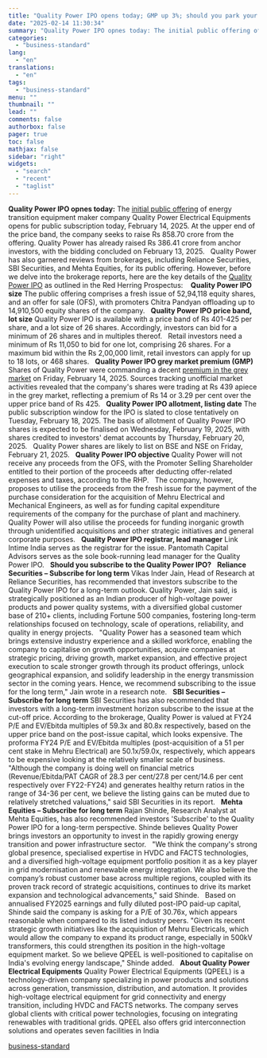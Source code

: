 ```yaml
---
title: "Quality Power IPO opens today; GMP up 3%; should you park your money?"
date: "2025-02-14 11:30:34"
summary: "Quality Power IPO opnes today: The initial public offering of energy transition equipment maker company Quality Power Electrical Equipments opens for public subscription today, February 14, 2025. At the upper end of the price band, the company seeks to raise Rs 858.70 crore from the offering. Quality Power has already..."
categories:
  - "business-standard"
lang:
  - "en"
translations:
  - "en"
tags:
  - "business-standard"
menu: ""
thumbnail: ""
lead: ""
comments: false
authorbox: false
pager: true
toc: false
mathjax: false
sidebar: "right"
widgets:
  - "search"
  - "recent"
  - "taglist"
---
```


**Quality Power IPO opnes today:** The [initial public offering](https://www.business-standard.com/about/what-is-ipo) of energy transition equipment maker company Quality Power Electrical Equipments opens for public subscription today, February 14, 2025. At the upper end of the price band, the company seeks to raise Rs 858.70 crore from the offering. Quality Power has already raised Rs 386.41 crore from anchor investors, with the bidding concluded on February 13, 2025.
 
Quality Power has also garnered reviews from brokerages, including Reliance Securities, SBI Securities, and Mehta Equities, for its public offering. However, before we delve into the brokerage reports, here are the key details of the [Quality Power IPO](https://www.business-standard.com/markets/ipo/quality-power-electrical-equipments-ltd-ipo-54766) as outlined in the Red Herring Prospectus: 
 
**Quality Power IPO size**
The public offering comprises a fresh issue of 52,94,118 equity shares, and an offer for sale (OFS), with promoters Chitra Pandyan offloading up to 14,910,500 equity shares of the company.
 
**Quality Power IPO price band, lot size**
Quality Power IPO is available with a price band of Rs 401-425 per share, and a lot size of 26 shares. Accordingly, investors can bid for a minimum of 26 shares and in multiples thereof.
 
Retail investors need a minimum of Rs 11,050 to bid for one lot, comprising 26 shares. For a maximum bid within the Rs 2,00,000 limit, retail investors can apply for up to 18 lots, or 468 shares.
 
**Quality Power IPO grey market premium (GMP)**
Shares of Quality Power were commanding a decent [premium in the grey market](https://www.business-standard.com/about/what-is-gmp) on Friday, February 14, 2025. Sources tracking unofficial market activities revealed that the company's shares were trading at Rs 439 apiece in the grey market, reflecting a premium of Rs 14 or 3.29 per cent over the upper price band of Rs 425.
 
**Quality Power IPO allotment, listing date**
The public subscription window for the IPO is slated to close tentatively on Tuesday, February 18, 2025. The basis of allotment of Quality Power IPO shares is expected to be finalised on Wednesday, February 19, 2025, with shares credited to investors' demat accounts by Thursday, February 20, 2025.
 
Quality Power shares are likely to list on BSE and NSE on Friday, February 21, 2025.
 
**Quality Power IPO objective**
Quality Power will not receive any proceeds from the OFS, with the Promoter Selling Shareholder entitled to their portion of the proceeds after deducting offer-related expenses and taxes, according to the RHP.
 
The company, however, proposes to utilise the proceeds from the fresh issue for the payment of the purchase consideration for the acquisition of Mehru Electrical and Mechanical Engineers, as well as for funding capital expenditure requirements of the company for the purchase of plant and machinery. Quality Power will also utilise the proceeds for funding inorganic growth through unidentified acquisitions and other strategic initiatives and general corporate purposes.
 
**Quality Power IPO registrar, lead manager**
Link Intime India serves as the registrar for the issue. Pantomath Capital Advisors serves as the sole book-running lead manager for the Quality Power IPO.
 
**Should you subscribe to the Quality Power IPO?**
 
**Reliance Securities – Subscribe for long term**
Vikas Inder Jain, Head of Research at Reliance Securities, has recommended that investors subscribe to the Quality Power IPO for a long-term outlook. Quality Power, Jain said, is strategically positioned as an Indian producer of high-voltage power products and power quality systems, with a diversified global customer base of 210+ clients, including Fortune 500 companies, fostering long-term relationships focused on technology, scale of operations, reliability, and quality in energy projects.
 
"Quality Power has a seasoned team which brings extensive industry experience and a skilled workforce, enabling the company to capitalise on growth opportunities, acquire companies at strategic pricing, driving growth, market expansion, and effective project execution to scale stronger growth through its product offerings, unlock geographical expansion, and solidify leadership in the energy transmission sector in the coming years. Hence, we recommend subscribing to the issue for the long term," Jain wrote in a research note.
 
**SBI Securities – Subscribe for long term**
SBI Securities has also recommended that investors with a long-term investment horizon subscribe to the issue at the cut-off price. According to the brokerage, Quality Power is valued at FY24 P/E and EV/Ebitda multiples of 59.3x and 80.8x respectively, based on the upper price band on the post-issue capital, which looks expensive. The proforma FY24 P/E and EV/Ebitda multiples (post-acquisition of a 51 per cent stake in Mehru Electrical) are 50.1x/59.0x, respectively, which appears to be expensive looking at the relatively smaller scale of business.
 
"Although the company is doing well on financial metrics (Revenue/Ebitda/PAT CAGR of 28.3 per cent/27.8 per cent/14.6 per cent respectively over FY22-FY24) and generates healthy return ratios in the range of 34-36 per cent, we believe the listing gains can be muted due to relatively stretched valuations," said SBI Securities in its report.
 
**Mehta Equities – Subscribe for long term**
Rajan Shinde, Research Analyst at Mehta Equities, has also recommended investors 'Subscribe' to the Quality Power IPO for a long-term perspective. Shinde believes Quality Power brings investors an opportunity to invest in the rapidly growing energy transition and power infrastructure sector.
 
"We think the company's strong global presence, specialised expertise in HVDC and FACTS technologies, and a diversified high-voltage equipment portfolio position it as a key player in grid modernisation and renewable energy integration. We also believe the company’s robust customer base across multiple regions, coupled with its proven track record of strategic acquisitions, continues to drive its market expansion and technological advancements," said Shinde.
 
Based on annualised FY2025 earnings and fully diluted post-IPO paid-up capital, Shinde said the company is asking for a P/E of 30.76x, which appears reasonable when compared to its listed industry peers. "Given its recent strategic growth initiatives like the acquisition of Mehru Electricals, which would allow the company to expand its product range, especially in 500kV transformers, this could strengthen its position in the high-voltage equipment market. So we believe QPEEL is well-positioned to capitalise on India's evolving energy landscape," Shinde added.
 
**About Quality Power Electrical Equipments**
Quality Power Electrical Equipments (QPEEL) is a technology-driven company specializing in power products and solutions across generation, transmission, distribution, and automation. It provides high-voltage electrical equipment for grid connectivity and energy transition, including HVDC and FACTS networks. The company serves global clients with critical power technologies, focusing on integrating renewables with traditional grids. QPEEL also offers grid interconnection solutions and operates seven facilities in India

[business-standard](https://www.business-standard.com/markets/news/quality-power-ipo-opens-today-gmp-up-3-should-you-park-your-money-125021400185_1.html)
